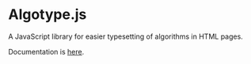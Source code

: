 # Algotype.js
A JavaScript library for easier typesetting of algorithms in HTML pages.

Documentation is [here](http://coderodde.github.io/algotype.js/).
